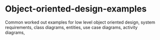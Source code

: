 # Object-oriented-design-examples
Common worked out examples for low level object oriented design, system requirements, class diagrams, entities, use case diagrams, activity diagrams,
